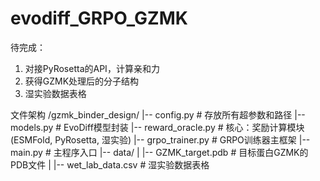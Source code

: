 # evodiff_GRPO_GZMK


待完成：
  1. 对接PyRosetta的API，计算亲和力
  2. 获得GZMK处理后的分子结构
  3. 湿实验数据表格

文件架构
/gzmk_binder_design/
|-- config.py                 # 存放所有超参数和路径
|-- models.py                 # EvoDiff模型封装
|-- reward_oracle.py          # 核心：奖励计算模块 (ESMFold, PyRosetta, 湿实验)
|-- grpo_trainer.py           # GRPO训练器主框架
|-- main.py                   # 主程序入口
|-- data/
|   |-- GZMK_target.pdb       # 目标蛋白GZMK的PDB文件
|   |-- wet_lab_data.csv      # 湿实验数据表格
